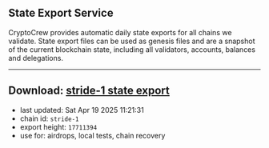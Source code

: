 ## State Export Service
CryptoCrew provides automatic daily state exports for all chains we validate. State export files can be used as genesis files and are a snapshot of the current blockchain state, including all validators, accounts, balances and delegations.

---
**Download: [stride-1 state export](https://dl-eu2.ccvalidators.com/SERVICE/stride/stride-1_export_17711394.json)**
---

- last updated: Sat Apr 19 2025 11:21:31
- chain id: `stride-1`
- export height: `17711394`
- use for: airdrops, local tests, chain recovery
